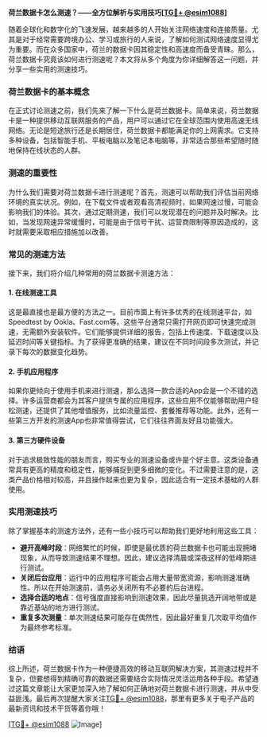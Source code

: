 **荷兰数据卡怎么测速？——全方位解析与实用技巧[[TG💪+ @esim1088](https://t.me/s/esim1088)]**

随着全球化和数字化的飞速发展，越来越多的人开始关注网络速度和连接质量。尤其是对于经常需要跨境办公、学习或旅行的人来说，了解如何测试网络速度显得尤为重要。而在众多国家中，荷兰的数据卡因其稳定性和高速度而备受青睐。那么，荷兰数据卡究竟该如何进行测速呢？本文将从多个角度为你详细解答这一问题，并分享一些实用的测速技巧。

### 荷兰数据卡的基本概念

在正式讨论测速之前，我们先来了解一下什么是荷兰数据卡。简单来说，荷兰数据卡是一种提供移动互联网服务的产品，用户可以通过它在全球范围内使用高速无线网络。无论是短途旅行还是长期居住，荷兰数据卡都能满足你的上网需求。它支持多种设备，包括智能手机、平板电脑以及笔记本电脑等，非常适合那些希望随时随地保持在线状态的人群。

### 测速的重要性

为什么我们需要对荷兰数据卡进行测速呢？首先，测速可以帮助我们评估当前网络环境的真实状况。例如，在下载文件或者观看高清视频时，如果网速过慢，可能会影响我们的体验。其次，通过定期测速，我们可以发现潜在的问题并及时解决。比如，当发现网速异常缓慢时，可能是由于信号干扰、运营商限制等原因造成的，这时就需要采取相应措施加以改善。

### 常见的测速方法

接下来，我们将介绍几种常用的荷兰数据卡测速方法：

#### 1. 在线测速工具

这是最直接也是最方便的方法之一。目前市面上有许多优秀的在线测速平台，如Speedtest by Ookla、Fast.com等。这些平台通常只需打开网页即可快速完成测速，无需额外安装软件。它们能够提供详细的报告，包括上传速度、下载速度以及延迟时间等关键指标。为了获得更准确的结果，建议在不同时间段多次测试，并记录下每次的数据变化趋势。

#### 2. 手机应用程序

如果你更倾向于使用手机来进行测速，那么选择一款合适的App会是一个不错的选择。许多运营商都会为其客户提供专属的应用程序，这些应用不仅能够帮助用户轻松测速，还提供了其他增值服务，比如流量监控、套餐推荐等功能。此外，还有一些第三方开发的测速App也非常值得尝试，它们往往界面友好且功能强大。

#### 3. 第三方硬件设备

对于追求极致性能的朋友而言，购买专业的测速设备或许是个好主意。这类设备通常具有更高的精度和稳定性，能够捕捉到更多细微的变化。不过需要注意的是，这类产品价格相对较高，并且操作起来也更为复杂，因此适合有一定技术基础的人群使用。

### 实用测速技巧

除了掌握基本的测速方法外，还有一些小技巧可以帮助我们更好地利用这些工具：

- **避开高峰时段**：网络繁忙的时候，即使是最优质的荷兰数据卡也可能出现拥堵现象，从而导致测速结果不理想。因此，建议选择清晨或深夜这样的低峰期进行测试。
- **关闭后台应用**：运行中的应用程序可能会占用大量带宽资源，影响测速准确性。所以在开始测速前，请务必关闭所有不必要的后台进程。
- **选择合适的地点**：信号强度直接影响到测速效果，因此尽量挑选开阔地带或是靠近基站的地方进行测试。
- **重复多次测量**：单次测速结果可能存在偶然性，因此最好重复几次取平均值作为最终参考标准。

### 结语

综上所述，荷兰数据卡作为一种便捷高效的移动互联网解决方案，其测速过程并不复杂，但要想得到精确可靠的数据还需要结合实际情况灵活运用各种手段。希望通过这篇文章能让大家更加深入地了解如何正确地对荷兰数据卡进行测速，并从中受益匪浅。最后再次提醒大家关注[TG💪+ @esim1088](https://t.me/s/esim1088)，那里有更多关于电子产品的最新资讯和技术干货等着你哦！

[[TG💪+ @esim1088](https://t.me/s/esim1088) ![Image](https://i.postimg.cc/4NQfJmqS/Snipaste-2025-05-13-00-14-12.png)]